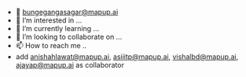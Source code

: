 - 👋 bungegangasagar@mapup.ai
- 👀 I’m interested in ...
- 🌱 I’m currently learning ...
- 💞️ I’m looking to collaborate on ...
- 📫 How to reach me ..
- add anishahlawat@mapup.ai, asijitp@mapup.ai, vishalbd@mapup.ai, ajayap@mapup.ai as collaborator

<!---
bungegangasagar/bungegangasagar is a ✨ special ✨ repository because its `README.md` (this file) appears on your GitHub profile.
You can click the Preview link to take a look at your chang
--->
